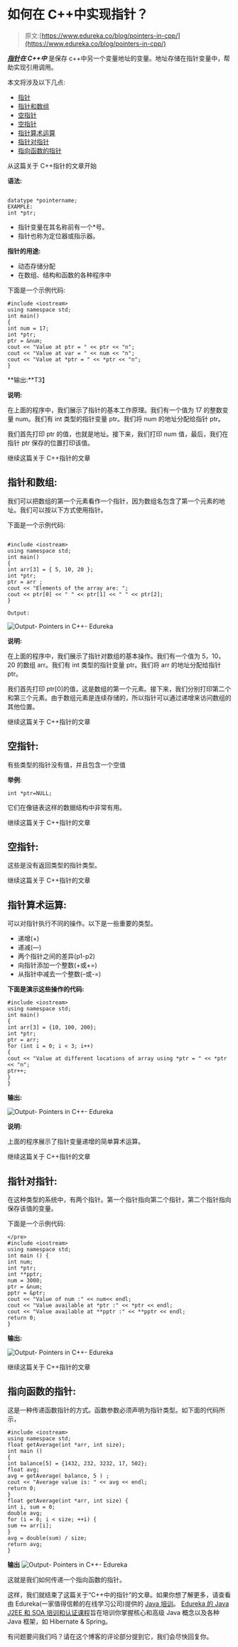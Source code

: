# 如何在 C++中实现指针？

> 原文:[https://www.edureka.co/blog/pointers-in-cpp/](https://www.edureka.co/blog/pointers-in-cpp/)

***[指针](https://www.edureka.co/blog/pointers-in-c/)在 C++中*** 是保存 c++中另一个变量地址的变量。地址存储在指针变量中，帮助实现引用调用。

本文将涉及以下几点:

*   [指针](#Pointers)
*   [指针和数组](#PointersandArrays)
*   [空指针](#NullPointers)
*   [空指针](#VoidPointers)
*   [指针算术运算](#PointerArithmeticOperation)
*   [指针对指针](#PointertoPointer)
*   [指向函数的指针](#PointertoFunctions)

从这篇关于 C++指针的文章开始

**语法:**

```

datatype *pointername;
EXAMPLE:
int *ptr;

```

*   指针变量在其名称前有一个*号。
*   指针也称为定位器或指示器。

**指针的用途:**

*   动态存储分配
*   在数组、结构和函数的各种程序中

下面是一个示例代码:

```
#include <iostream> 
using namespace std; 
int main() 
{ 
int num = 17;  
int *ptr;  
ptr = &num;     
cout << "Value at ptr = " << ptr << "n"; 
cout << "Value at var = " << num << "n"; 
cout << "Value at *ptr = " << *ptr << "n";  
}

```

**输出:**T3】

**说明:**

在上面的程序中，我们展示了指针的基本工作原理。我们有一个值为 17 的整数变量 num。我们有 int 类型的指针变量 ptr。我们将 num 的地址分配给指针 ptr。

我们首先打印 ptr 的值，也就是地址。接下来，我们打印 num 值，最后，我们在指针 ptr 保存的位置打印该值。

继续这篇关于 C++指针的文章

## **指针和数组:**

我们可以把数组的第一个元素看作一个指针，因为数组名包含了第一个元素的地址。我们可以按以下方式使用指针。

下面是一个示例代码:

```

#include <iostream>
using namespace std;
int main()
{
int arr[3] = { 5, 10, 20 };
int *ptr;
ptr = arr ;
cout << "Elements of the array are: ";
cout << ptr[0] << " " << ptr[1] << " " << ptr[2];
}

```

```
Output:
```

![Output- Pointers in C++- Edureka](../Images/9e38ffebe76a026227c7aa304e4872b8.png)

**说明:**

在上面的程序中，我们展示了指针对数组的基本操作。我们有一个值为 5，10，20 的数组 arr。我们有 int 类型的指针变量 ptr。我们将 arr 的地址分配给指针 ptr。

我们首先打印 ptr[0]的值，这是数组的第一个元素。接下来，我们分别打印第二个和第三个元素。由于数组元素是连续存储的，所以指针可以通过递增来访问数组的其他位置。

继续这篇关于 C++指针的文章

## **空指针:**

有些类型的指针没有值，并且包含一个空值

**举例**:

```
int *ptr=NULL;
```

它们在像链表这样的数据结构中非常有用。

继续这篇关于 C++指针的文章

## **空指针:**

这些是没有返回类型的指针类型。

继续这篇关于 C++指针的文章

## **指针算术运算:**

可以对指针执行不同的操作。以下是一些重要的类型。

*   递增(+)
*   递减(—)
*   两个指针之间的差异(p1-p2)
*   向指针添加一个整数(+或+=)
*   从指针中减去一个整数(–或-=)

**下面是演示这些操作的代码:**

```
#include <iostream> 
using namespace std; 
int main() 
{ 
int arr[3] = {10, 100, 200}; 
int *ptr; 
ptr = arr; 
for (int i = 0; i < 3; i++) 
{ 
cout << "Value at different locations of array using *ptr = " << *ptr << "n"; 
ptr++; 	
} 
}

```

**输出:**

![Output- Pointers in C++- Edureka](../Images/1174e1490fcdc7572e7e5cb5476b3c75.png)

**说明:**

上面的程序展示了指针变量递增的简单算术运算。

继续这篇关于 C++指针的文章

## **指针对指针:**

在这种类型的系统中，有两个指针。第一个指针指向第二个指针，第二个指针指向保存该值的变量。

下面是一个示例代码:

```
</pre>
#include <iostream>
using namespace std;
int main () {
int num;
int *ptr;
int **pptr;
num = 3000;
ptr = &num;
pptr = &ptr;
cout << "Value of num :" << num<< endl;
cout << "Value available at *ptr :" << *ptr << endl;
cout << "Value available at **pptr :" << **pptr << endl;
return 0;
}

```

**输出:**

![Output- Pointers in C++- Edureka](../Images/80c977e1dab9905487af8a94d8394c30.png)

继续这篇关于 C++指针的文章

## **指向函数的指针:**

这是一种传递函数指针的方式。函数参数必须声明为指针类型。如下面的代码所示，

```
#include <iostream>
using namespace std;
float getAverage(int *arr, int size); 
int main () 
{
int balance[5] = {1432, 232, 3232, 17, 502};
float avg;
avg = getAverage( balance, 5 ) ;
cout << "Average value is: " << avg << endl; 
return 0;
}
float getAverage(int *arr, int size) {
int i, sum = 0;       
double avg;          
for (i = 0; i < size; ++i) {
sum += arr[i];
}
avg = double(sum) / size; 
return avg;
}

```

**输出** ![Output- Pointers in C++- Edureka](../Images/69ae0bc24bb45ba4db0bb47de0080321.png)

这就是我们如何传递一个指向函数的指针。

这样，我们就结束了这篇关于“C++中的指针”的文章。如果你想了解更多，请查看由 Edureka(一家值得信赖的在线学习公司)提供的  [Java 培训](https://www.edureka.co/java-j2ee-soa-training)。 [Edureka 的 Java J2EE 和 SOA 培训和认证课程](https://www.edureka.co/java-j2ee-soa-training/)旨在培训你掌握核心和高级 Java 概念以及各种 Java 框架，如 Hibernate & Spring。

有问题要问我们吗？请在这个博客的评论部分提到它，我们会尽快回复你。